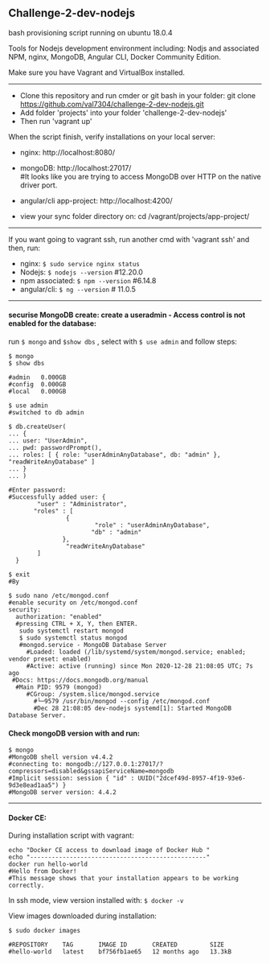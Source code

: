 ## Challenge-2-dev-nodejs

bash provisioning script running on ubuntu 18.0.4

Tools for Nodejs development environment including: 
Nodjs and associated NPM, nginx, MongoDB, Angular CLI, Docker Community Edition.

Make sure you have Vagrant and VirtualBox installed.

-----
* Clone this repository and run cmder or git bash in your folder: 
git clone https://github.com/val7304/challenge-2-dev-nodejs.git
 * Add folder 'projects' into your folder 'challenge-2-dev-nodejs'
 * Then run 'vagrant up'

When the script finish, verify installations on your local server: 

* nginx:      http://localhost:8080/
* mongoDB:  http://localhost:27017/   
#It looks like you are trying to access MongoDB over HTTP on the native driver port.
* angular/cli app-project:  http://localhost:4200/

*  view your sync folder directory on: cd /vagrant/projects/app-project/
----
If you want going to vagrant ssh, run another cmd with 'vagrant ssh'
and then, run: 

* nginx:              `$ sudo service nginx status`
* Nodejs:             `$ nodejs --version`    #12.20.0
* npm associated:     `$ npm --version`       #6.14.8
* angular/cli:        `$ ng --version`        # 11.0.5

-----
#### securise MongoDB create: create a useradmin - Access control is not enabled for the database: 
run `$ mongo`  and  `$show dbs` , select with  `$ use admin`  and follow steps: 

    $ mongo
    $ show dbs
    
    #admin   0.000GB
    #config  0.000GB
    #local   0.000GB
    
    $ use admin
    #switched to db admin
    
    $ db.createUser(
    ... {
    ... user: "UserAdmin",
    ... pwd: passwordPrompt(),
    ... roles: [ { role: "userAdminAnyDatabase", db: "admin" }, "readWriteAnyDatabase" ]
    ... }
    ... )
    
    #Enter password: 
    #Successfully added user: {
            "user" : "Administrator",
           "roles" : [
                    {
                            "role" : "userAdminAnyDatabase",
                           "db" : "admin"
                   },
                    "readWriteAnyDatabase"
            ]
      }
      
    $ exit
    #By
    
    $ sudo nano /etc/mongod.conf
    #enable security on /etc/mongod.conf
    security:
      authorization: "enabled"
      #pressing CTRL + X, Y, then ENTER.
       sudo systemctl restart mongod
       $ sudo systemctl status mongod
       #mongod.service - MongoDB Database Server
         #Loaded: loaded (/lib/systemd/system/mongod.service; enabled; vendor preset: enabled)
         #Active: active (running) since Mon 2020-12-28 21:08:05 UTC; 7s ago
     #Docs: https://docs.mongodb.org/manual
      #Main PID: 9579 (mongod)
         #CGroup: /system.slice/mongod.service
           #└─9579 /usr/bin/mongod --config /etc/mongod.conf
           #Dec 28 21:08:05 dev-nodejs systemd[1]: Started MongoDB Database Server.

#### Check mongoDB version with and run: 

    $ mongo
    #MongoDB shell version v4.4.2
    #connecting to: mongodb://127.0.0.1:27017/?compressors=disabled&gssapiServiceName=mongodb
    #Implicit session: session { "id" : UUID("2dcef49d-8957-4f19-93e6-9d3e8ead1aa5") }
    #MongoDB server version: 4.4.2
-------

#### Docker CE: 

During installation script with vagrant: 

    echo "Docker CE access to download image of Docker Hub "
    echo "-------------------------------------------------"   
    docker run hello-world
    #Hello from Docker!
    #This message shows that your installation appears to be working correctly.

In ssh mode, view version installed with:     `$ docker -v`

View images downloaded during installation:  

    $ sudo docker images 
    
    #REPOSITORY    TAG       IMAGE ID       CREATED         SIZE
    #hello-world   latest    bf756fb1ae65   12 months ago   13.3kB


